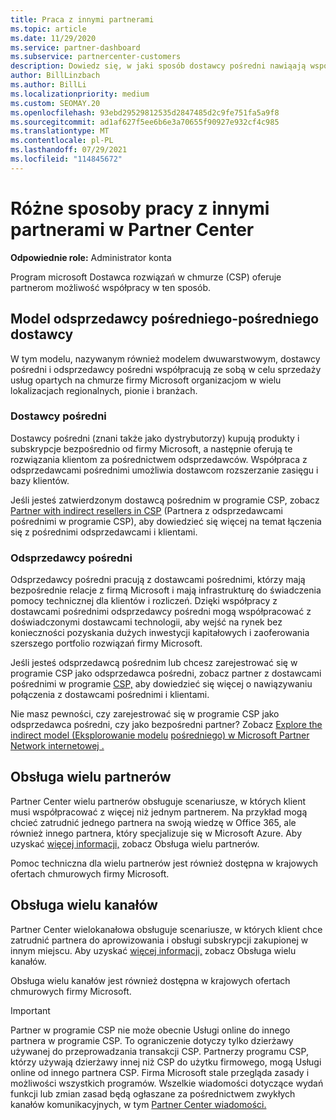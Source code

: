 ```yaml
---
title: Praca z innymi partnerami
ms.topic: article
ms.date: 11/29/2020
ms.service: partner-dashboard
ms.subservice: partnercenter-customers
description: Dowiedz się, w jaki sposób dostawcy pośredni nawiąają współpracę z odsprzedawcami pośrednimi w programie Dostawca rozwiązań w chmurze (CSP) i ustal, która rola jest dla Ciebie właściwa.
author: BillLinzbach
ms.author: BillLi
ms.localizationpriority: medium
ms.custom: SEOMAY.20
ms.openlocfilehash: 93ebd29529812535d2847485d2c9fe751fa5a9f8
ms.sourcegitcommit: ad1af627f5ee6b6e3a70655f90927e932cf4c985
ms.translationtype: MT
ms.contentlocale: pl-PL
ms.lasthandoff: 07/29/2021
ms.locfileid: "114845672"
---
```

# <a name="different-ways-you-can-work-with-other-partners-in-partner-center"></a>Różne sposoby pracy z innymi partnerami w Partner Center

**Odpowiednie role:** Administrator konta

Program microsoft Dostawca rozwiązań w chmurze (CSP) oferuje partnerom możliwość współpracy w ten sposób.

## <a name="indirect-provider-indirect-reseller-model"></a>Model odsprzedawcy pośredniego-pośredniego dostawcy

W tym modelu, nazywanym również modelem dwuwarstwowym, dostawcy pośredni i odsprzedawcy pośredni współpracują ze sobą w celu sprzedaży usług opartych na chmurze firmy Microsoft organizacjom w wielu lokalizacjach regionalnych, pionie i branżach.

### <a name="indirect-providers"></a>Dostawcy pośredni

Dostawcy pośredni (znani także jako dystrybutorzy) kupują produkty i subskrypcje bezpośrednio od firmy Microsoft, a następnie oferują te rozwiązania klientom za pośrednictwem odsprzedawców. Współpraca z odsprzedawcami pośrednimi umożliwia dostawcom rozszerzanie zasięgu i bazy klientów.

Jeśli jesteś zatwierdzonym dostawcą pośrednim w programie CSP, zobacz [Partner with indirect resellers in CSP](indirect-provider-tasks-in-partner-center.md) (Partnera z odsprzedawcami pośrednimi w programie CSP), aby dowiedzieć się więcej na temat łączenia się z pośrednimi odsprzedawcami i klientami.

### <a name="indirect-resellers"></a>Odsprzedawcy pośredni

Odsprzedawcy pośredni pracują z dostawcami pośrednimi, którzy mają bezpośrednie relacje z firmą Microsoft i mają infrastrukturę do świadczenia pomocy technicznej dla klientów i rozliczeń. Dzięki współpracy z dostawcami pośrednimi odsprzedawcy pośredni mogą współpracować z doświadczonymi dostawcami technologii, aby wejść na rynek bez konieczności pozyskania dużych inwestycji kapitałowych i zaoferowania szerszego portfolio rozwiązań firmy Microsoft.

Jeśli jesteś odsprzedawcą pośrednim lub chcesz zarejestrować się w programie CSP jako odsprzedawca pośredni, zobacz partner z dostawcami pośrednimi w programie [CSP,](indirect-reseller-tasks-in-partner-center.md) aby dowiedzieć się więcej o nawiązywaniu połączenia z dostawcami pośrednimi i klientami.

Nie masz pewności, czy zarejestrować się w programie CSP jako odsprzedawca pośredni, czy jako bezpośredni partner? Zobacz [Explore the indirect model (Eksplorowanie modelu](https://partner.microsoft.com/cloud-solution-provider/indirect) [pośredniego) w Microsoft Partner Network internetowej .](https://partner.microsoft.com)

## <a name="multi-partner-support"></a>Obsługa wielu partnerów

Partner Center wielu partnerów obsługuje scenariusze, w których klient musi współpracować z więcej niż jednym partnerem. Na przykład mogą chcieć zatrudnić jednego partnera na swoją wiedzę w Office 365, ale również innego partnera, który specjalizuje się w Microsoft Azure. Aby uzyskać [więcej informacji,](multipartner.md) zobacz Obsługa wielu partnerów.

Pomoc techniczna dla wielu partnerów jest również dostępna w krajowych ofertach chmurowych firmy Microsoft.

## <a name="multi-channel-support"></a>Obsługa wielu kanałów

Partner Center wielokanałowa obsługuje scenariusze, w których klient chce zatrudnić partnera do aprowizowania i obsługi subskrypcji zakupionej w innym miejscu. Aby uzyskać [więcej informacji,](multichannel.md) zobacz Obsługa wielu kanałów.

Obsługa wielu kanałów jest również dostępna w krajowych ofertach chmurowych firmy Microsoft.

> [!IMPORTANT]  
> Partner w programie CSP nie może obecnie Usługi online do innego partnera w programie CSP. To ograniczenie dotyczy tylko dzierżawy używanej do przeprowadzania transakcji CSP. Partnerzy programu CSP, którzy używają dzierżawy innej niż CSP do użytku firmowego, mogą Usługi online od innego partnera CSP. Firma Microsoft stale przegląda zasady i możliwości wszystkich programów. Wszelkie wiadomości dotyczące wydań funkcji lub zmian zasad będą ogłaszane za pośrednictwem zwykłych kanałów komunikacyjnych, w tym [Partner Center wiadomości.](announcements/index.md)
